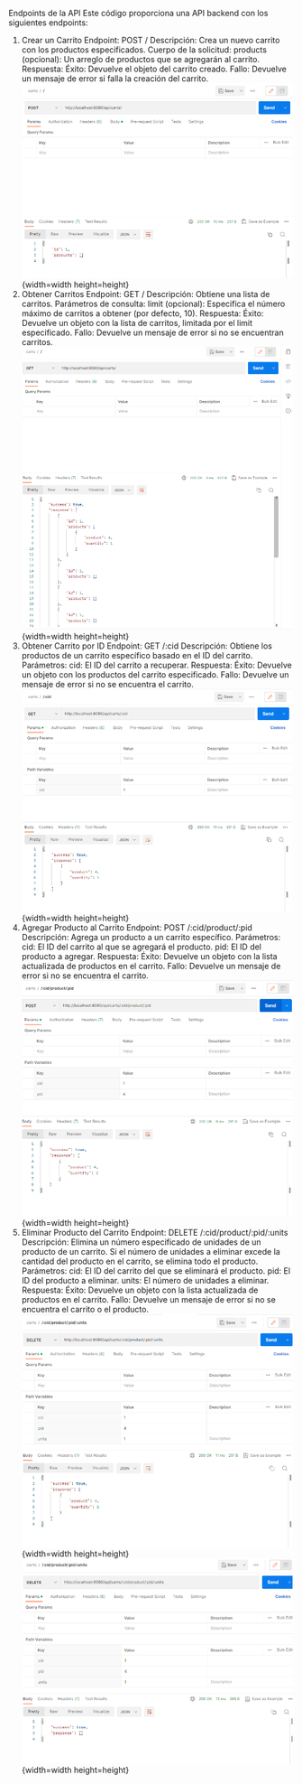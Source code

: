 Endpoints de la API
Este código proporciona una API backend con los siguientes endpoints:

1. Crear un Carrito
Endpoint: POST /
Descripción: Crea un nuevo carrito con los productos especificados.
Cuerpo de la solicitud:
products (opcional): Un arreglo de productos que se agregarán al carrito.
Respuesta:
Éxito: Devuelve el objeto del carrito creado.
Fallo: Devuelve un mensaje de error si falla la creación del carrito.
![](./img/post_carritovacio.png){width=width height=height}
2. Obtener Carritos
Endpoint: GET /
Descripción: Obtiene una lista de carritos.
Parámetros de consulta:
limit (opcional): Especifica el número máximo de carritos a obtener (por defecto, 10).
Respuesta:
Éxito: Devuelve un objeto con la lista de carritos, limitada por el limit especificado.
Fallo: Devuelve un mensaje de error si no se encuentran carritos.
![](./img/get_totalcart.png){width=width height=height}
3. Obtener Carrito por ID
Endpoint: GET /:cid
Descripción: Obtiene los productos de un carrito específico basado en el ID del carrito.
Parámetros:
cid: El ID del carrito a recuperar.
Respuesta:
Éxito: Devuelve un objeto con los productos del carrito especificado.
Fallo: Devuelve un mensaje de error si no se encuentra el carrito.
![](./img/get_cid.png){width=width height=height}
4. Agregar Producto al Carrito
Endpoint: POST /:cid/product/:pid
Descripción: Agrega un producto a un carrito específico.
Parámetros:
cid: El ID del carrito al que se agregará el producto.
pid: El ID del producto a agregar.
Respuesta:
Éxito: Devuelve un objeto con la lista actualizada de productos en el carrito.
Fallo: Devuelve un mensaje de error si no se encuentra el carrito.
![](./img/post_cart_cid_product_pid.png){width=width height=height}
5. Eliminar Producto del Carrito
Endpoint: DELETE /:cid/product/:pid/:units
Descripción: Elimina un número especificado de unidades de un producto de un carrito. Si el número de unidades a eliminar excede la cantidad del producto en el carrito, se elimina todo el producto.
Parámetros:
cid: El ID del carrito del que se eliminará el producto.
pid: El ID del producto a eliminar.
units: El número de unidades a eliminar.
Respuesta:
Éxito: Devuelve un objeto con la lista actualizada de productos en el carrito.
Fallo: Devuelve un mensaje de error si no se encuentra el carrito o el producto.
![](./img/delete_prod.png){width=width height=height}
![](./img/total_delate.png){width=width height=height}